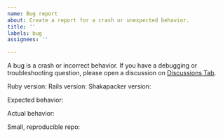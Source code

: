 ```yaml
---
name: Bug report
about: Create a report for a crash or unexpected behavior.
title: ''
labels: bug
assignees: ''

---
```


A bug is a crash or incorrect behavior. If you have a debugging or troubleshooting question, please open a discussion on [Discussions Tab](https://github.com/shakacode/shakapacker/discussions).

Ruby version:
Rails version:
Shakapacker version:

Expected behavior:

Actual behavior:

Small, reproducible repo:
